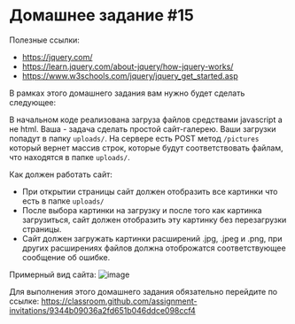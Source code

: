 # Домашнее задание #15

Полезные ссылки:

 - https://jquery.com/
 - https://learn.jquery.com/about-jquery/how-jquery-works/
 - https://www.w3schools.com/jquery/jquery_get_started.asp

В рамках этого домашнего задания вам нужно будет сделать следующее:

В начальном коде реализована загруза файлов средствами javascript а не html. Ваша - задача сделать простой сайт-галерею. Ваши загрузки попадут в папку `uploads/`. На сервере есть POST метод `/pictures` который вернет массив строк, которые будут соответствовать файлам, что находятся в папке `uploads/`.

Как должен работать сайт:
 - При открытии страницы сайт должен отобразить все картинки что есть в папке `uploads/`
 - После выбора картинки на загрузку и после того как картинка загрузиться, сайт должен отобразить эту картинку без перезагрузки страницы.
 - Сайт должен загружать картинки расширений .jpg, .jpeg и .png, при других расширениях файлов должна отоброжатся соответствующее сообщение об ошибке.

Примерный вид сайта:
![image](https://cloud.githubusercontent.com/assets/25591824/24837408/015a0f30-1d3c-11e7-84af-666725c61f26.png)


Для выполнения этого домашнего задания обязательно перейдите по ссылке: 
https://classroom.github.com/assignment-invitations/9344b09036a2fd651b046ddce098ccf4
